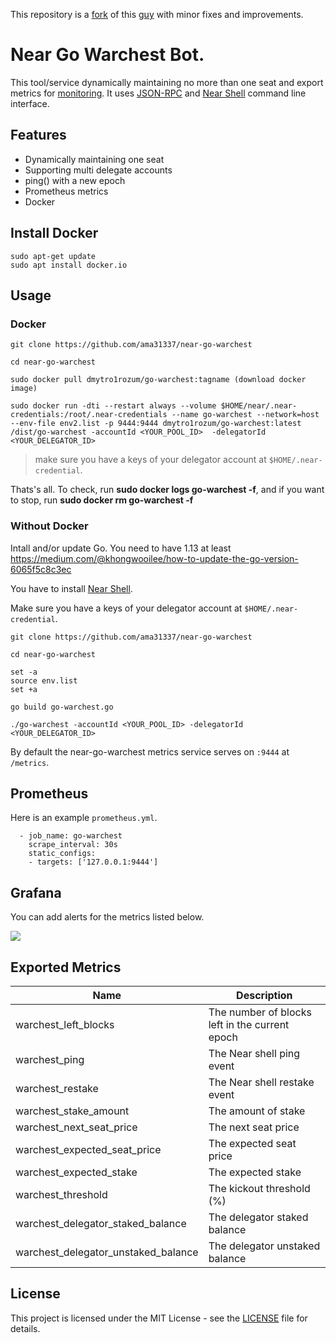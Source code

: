 This repository is a [fork](https://github/masknetgoal634/near-go-warchest)  of this [guy](https://github/masknetgoal634/near-go-warchest) with minor fixes and improvements.

# Near Go Warchest Bot.
This tool/service dynamically maintaining no more than one seat and export metrics for [monitoring](https://prometheus.io). It uses [JSON-RPC](https://docs.near.org/docs/interaction/rpc) and [Near Shell](https://github.com/near/near-shell/) command line interface.

## Features

- Dynamically maintaining one seat 
- Supporting multi delegate accounts
- ping() with a new epoch
- Prometheus metrics
- Docker

## Install Docker
```
sudo apt-get update
sudo apt install docker.io
```

## Usage

### Docker

```
git clone https://github.com/ama31337/near-go-warchest

cd near-go-warchest

sudo docker pull dmytro1rozum/go-warchest:tagname (download docker image)

sudo docker run -dti --restart always --volume $HOME/near/.near-credentials:/root/.near-credentials --name go-warchest --network=host --env-file env2.list -p 9444:9444 dmytro1rozum/go-warchest:latest /dist/go-warchest -accountId <YOUR_POOL_ID>  -delegatorId <YOUR_DELEGATOR_ID>

```

> make sure you have a keys of your delegator account at `$HOME/.near-credential`.


Thats's all. To check, run **sudo docker logs go-warchest -f**, and if you want to stop, run **sudo docker rm go-warchest -f**



### Without Docker

Intall and/or update Go. You need to have 1.13 at least
https://medium.com/@khongwooilee/how-to-update-the-go-version-6065f5c8c3ec

You have to install [Near Shell](https://github.com/near/near-shell/).

Make sure you have a keys of your delegator account at `$HOME/.near-credential`.

    git clone https://github.com/ama31337/near-go-warchest

    cd near-go-warchest

    set -a
    source env.list
    set +a

    go build go-warchest.go

    ./go-warchest -accountId <YOUR_POOL_ID> -delegatorId <YOUR_DELEGATOR_ID>


By default the near-go-warchest metrics service serves on `:9444` at `/metrics`.

## Prometheus

Here is an example `prometheus.yml`.

```
  - job_name: go-warchest
    scrape_interval: 30s
    static_configs:
    - targets: ['127.0.0.1:9444']
```
## Grafana

You can add alerts for the metrics listed below.

![](https://raw.githubusercontent.com/masknetgoal634/near-go-warchest/master/img/dashboard.png)

## Exported Metrics

| Name | Description |
| ---- | ----------- |
| warchest_left_blocks | The number of blocks left in the current epoch |
| warchest_ping | The Near shell ping event |
| warchest_restake | The Near shell restake event |
| warchest_stake_amount | The amount of stake |
| warchest_next_seat_price | The next seat price |
| warchest_expected_seat_price | The expected seat price |
| warchest_expected_stake | The expected stake |
| warchest_threshold | The kickout threshold (%) |
| warchest_delegator_staked_balance | The delegator staked balance |
| warchest_delegator_unstaked_balance | The delegator unstaked balance |

## License

This project is licensed under the MIT License - see the [LICENSE](LICENSE) file for details.
